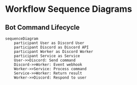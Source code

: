 # Workflow Sequence Diagrams

## Bot Command Lifecycle
```mermaid
sequenceDiagram
    participant User as Discord User
    participant Discord as Discord API
    participant Worker as Discord Worker
    participant Service as Service
    User->>Discord: Send command
    Discord->>Worker: Event webhook
    Worker->>Service: Process command
    Service->>Worker: Return result
    Worker->>Discord: Respond to user
```
